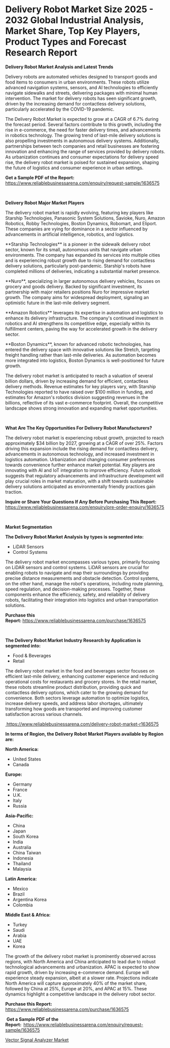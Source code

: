 <p><h1>Delivery Robot Market Size 2025 - 2032 Global Industrial Analysis, Market Share, Top Key Players, Product Types and Forecast Research Report</h1></p><p><strong>Delivery Robot Market Analysis and Latest Trends</strong></p>
<p><p>Delivery robots are automated vehicles designed to transport goods and food items to consumers in urban environments. These robots utilize advanced navigation systems, sensors, and AI technologies to efficiently navigate sidewalks and streets, delivering packages with minimal human intervention. The market for delivery robots has seen significant growth, driven by the increasing demand for contactless delivery solutions, particularly accelerated by the COVID-19 pandemic. </p><p>The Delivery Robot Market is expected to grow at a CAGR of 6.7% during the forecast period. Several factors contribute to this growth, including the rise in e-commerce, the need for faster delivery times, and advancements in robotics technology. The growing trend of last-mile delivery solutions is also propelling investments in autonomous delivery systems. Additionally, partnerships between tech companies and retail businesses are fostering innovation and enhancing the range of services provided by delivery robots. As urbanization continues and consumer expectations for delivery speed rise, the delivery robot market is poised for sustained expansion, shaping the future of logistics and consumer experience in urban settings.</p></p>
<p><strong>Get a Sample PDF of the Report:&nbsp;</strong> <a href="https://www.reliablebusinessarena.com/enquiry/request-sample/1636575?utm_campaign=2458&utm_medium=2&utm_source=Github&utm_content=ia&utm_term=16022025&utm_id=delivery-robot">https://www.reliablebusinessarena.com/enquiry/request-sample/1636575</a></p>
<p>&nbsp;</p>
<p><strong>Delivery Robot Major Market Players</strong></p>
<p><p>The delivery robot market is rapidly evolving, featuring key players like Starship Technologies, Panasonic System Solutions, Savioke, Nuro, Amazon Robotics, Robby Technologies, Boston Dynamics, Robomart, and Eliport. These companies are vying for dominance in a sector influenced by advancements in artificial intelligence, robotics, and logistics.</p><p>**Starship Technologies** is a pioneer in the sidewalk delivery robot sector, known for its small, autonomous units that navigate urban environments. The company has expanded its services into multiple cities and is experiencing robust growth due to rising demand for contactless delivery solutions, particularly post-pandemic. Starship's robots have completed millions of deliveries, indicating a substantial market presence.</p><p>**Nuro**, specializing in larger autonomous delivery vehicles, focuses on grocery and goods delivery. Backed by significant investment, its partnership with major retailers positions Nuro for impressive market growth. The company aims for widespread deployment, signaling an optimistic future in the last-mile delivery segment.</p><p>**Amazon Robotics** leverages its expertise in automation and logistics to enhance its delivery infrastructure. The company's continued investment in robotics and AI strengthens its competitive edge, especially within its fulfillment centers, paving the way for accelerated growth in the delivery sector.</p><p>**Boston Dynamics**, known for advanced robotic technologies, has entered the delivery space with innovative solutions like Stretch, targeting freight handling rather than last-mile deliveries. As automation becomes more integrated into logistics, Boston Dynamics is well-positioned for future growth.</p><p>The delivery robot market is anticipated to reach a valuation of several billion dollars, driven by increasing demand for efficient, contactless delivery methods. Revenue estimates for key players vary, with Starship Technologies reported to have raised over $100 million in funding, and estimates for Amazon's robotics division suggesting revenues in the billions, reflective of its vast e-commerce footprint. Overall, the competitive landscape shows strong innovation and expanding market opportunities.</p></p>
<p>&nbsp;</p>
<p><strong>What Are The Key Opportunities For Delivery Robot Manufacturers?</strong></p>
<p><p>The delivery robot market is experiencing robust growth, projected to reach approximately $34 billion by 2027, growing at a CAGR of over 25%. Factors driving this expansion include the rising demand for contactless delivery, advancements in autonomous technology, and increased investment in logistics automation. Urbanization and changing consumer preferences towards convenience further enhance market potential. Key players are innovating with AI and IoT integration to improve efficiency. Future outlook suggests that regulatory advancements and infrastructure development will play crucial roles in market maturation, with a shift towards sustainable delivery solutions anticipated as environmentally friendly practices gain traction.</p></p>
<p><strong>Inquire or Share Your Questions If Any Before Purchasing This Report:</strong> <a href="https://www.reliablebusinessarena.com/enquiry/pre-order-enquiry/1636575?utm_campaign=2458&utm_medium=2&utm_source=Github&utm_content=ia&utm_term=16022025&utm_id=delivery-robot">https://www.reliablebusinessarena.com/enquiry/pre-order-enquiry/1636575</a></p>
<p>&nbsp;</p>
<p><strong>Market Segmentation</strong></p>
<p><strong>The Delivery Robot Market Analysis by types is segmented into:</strong></p>
<p><ul><li>LiDAR Sensors</li><li>Control Systems</li></ul></p>
<p><p>The delivery robot market encompasses various types, primarily focusing on LiDAR sensors and control systems. LiDAR sensors are crucial for enabling robots to navigate and map their surroundings by providing precise distance measurements and obstacle detection. Control systems, on the other hand, manage the robot's operations, including route planning, speed regulation, and decision-making processes. Together, these components enhance the efficiency, safety, and reliability of delivery robots, facilitating their integration into logistics and urban transportation solutions.</p></p>
<p><strong>Purchase this Report:&nbsp;</strong><a href="https://www.reliablebusinessarena.com/purchase/1636575?utm_campaign=2458&utm_medium=2&utm_source=Github&utm_content=ia&utm_term=16022025&utm_id=delivery-robot">https://www.reliablebusinessarena.com/purchase/1636575</a></p>
<p>&nbsp;</p>
<p><strong>The Delivery Robot Market Industry Research by Application is segmented into:</strong></p>
<p><ul><li>Food & Beverages</li><li>Retail</li></ul></p>
<p><p>The delivery robot market in the food and beverages sector focuses on efficient last-mile delivery, enhancing customer experience and reducing operational costs for restaurants and grocery stores. In the retail market, these robots streamline product distribution, providing quick and contactless delivery options, which cater to the growing demand for convenience. Both sectors leverage automation to optimize logistics, increase delivery speeds, and address labor shortages, ultimately transforming how goods are transported and improving customer satisfaction across various channels.</p></p>
<p><a href="https://www.reliablebusinessarena.com/delivery-robot-market-r1636575?utm_campaign=2458&utm_medium=2&utm_source=Github&utm_content=ia&utm_term=16022025&utm_id=delivery-robot">&nbsp;https://www.reliablebusinessarena.com/delivery-robot-market-r1636575</a></p>
<p><strong>In terms of Region, the Delivery Robot Market Players available by Region are:</strong></p>
<p>
    <p> <strong> North America: </strong>
        <ul>
            <li>United States</li>
            <li>Canada</li>
        </ul>
        </p> 
    <p> <strong> Europe: </strong>
        <ul>
            <li>Germany</li>
            <li>France</li>
            <li>U.K.</li>
            <li>Italy</li>
            <li>Russia</li>
        </ul>
        </p> 
    <p> <strong> Asia-Pacific: </strong>
        <ul>
            <li>China</li>
            <li>Japan</li>
            <li>South Korea</li>
            <li>India</li>
            <li>Australia</li>
            <li>China Taiwan</li>
            <li>Indonesia</li>
            <li>Thailand</li>
            <li>Malaysia</li>
        </ul>
        </p> 
    <p> <strong> Latin America: </strong>
        <ul>
            <li>Mexico</li>
            <li>Brazil</li>
            <li>Argentina Korea</li>
            <li>Colombia</li>
        </ul>
        </p> 
    <p> <strong> Middle East & Africa: </strong>
        <ul>
            <li>Turkey</li>
            <li>Saudi</li>
            <li>Arabia</li>
            <li>UAE</li>
            <li>Korea</li>
        </ul>
    </p>
    </p>
<p><p>The growth of the delivery robot market is prominently observed across regions, with North America and China anticipated to lead due to robust technological advancements and urbanization. APAC is expected to show rapid growth, driven by increasing e-commerce demand. Europe will experience steady expansion, albeit at a slower rate. Projections indicate North America will capture approximately 40% of the market share, followed by China at 25%, Europe at 20%, and APAC at 15%. These dynamics highlight a competitive landscape in the delivery robot sector.</p></p>
<p><strong>Purchase this Report: </strong><a href="https://www.reliablebusinessarena.com/purchase/1636575?utm_campaign=2458&utm_medium=2&utm_source=Github&utm_content=ia&utm_term=16022025&utm_id=delivery-robot">https://www.reliablebusinessarena.com/purchase/1636575</a></p>
<p>&nbsp;<strong>Get a Sample PDF of the Report:&nbsp;&nbsp;</strong><a href="https://www.reliablebusinessarena.com/enquiry/request-sample/1636575?utm_campaign=2458&utm_medium=2&utm_source=Github&utm_content=ia&utm_term=16022025&utm_id=delivery-robot">https://www.reliablebusinessarena.com/enquiry/request-sample/1636575</a></p>
<p><strong></strong></p>
<p><p><a href="https://github.com/nabadeneme/Market-Research-Report-List-1/blob/main/vector-signal-analyzer-market.md?utm_campaign=2458&utm_medium=2&utm_source=Github&utm_content=ia&utm_term=16022025&utm_id=delivery-robot">Vector Signal Analyzer Market</a></p></p>